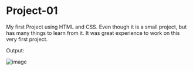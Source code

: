 # Project-01
My first Project using HTML and CSS. Even though it is a small project, but has many things to learn from it. It was great experience to work on this very first project.


Output:


![image](https://user-images.githubusercontent.com/126411621/232124350-a9e15b01-3e40-49fa-9264-b280b37de4a4.png)
